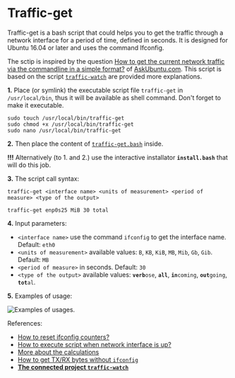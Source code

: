 # Traffic-get

Traffic-get is a bash script that could helps you to get the traffic through a network interface for a period of time, defined in seconds. It is designed for Ubuntu 16.04 or later and uses the command Ifconfig.

The sctip is inspired by the question [How to get the current network traffic via the commandline in a simple format?](https://askubuntu.com/questions/974425/how-to-get-the-current-network-traffic-via-the-commandline-in-a-simple-format/974503#974503) of [AskUbuntu.com](https://askubuntu.com/). This script is based on the script [`traffic-watch`](https://github.com/pa4080/traffic-watch) are provided more explanations.

**1.** Place (or symlink) the executable script file `traffic-get` in `/usr/local/bin`, thus it will be available as shell command. Don't forget to make it executable. 

    sudo touch /usr/local/bin/traffic-get
    sudo chmod +x /usr/local/bin/traffic-get
    sudo nano /usr/local/bin/traffic-get

**2.** Then place the content of [`traffic-get.bash`](https://github.com/pa4080/Traffic-get/blob/master/traffic-get.bash) inside. 

**!!!** Alternatively (to 1. and 2.) use the interactive installator **`install.bash`** that will do this job.

**3.** The script call syntax:

    traffic-get <interface name> <units of measurement> <period of measure> <type of the output>

<!-- -->

    traffic-get enp0s25 MiB 30 total

**4.** Input parameters:

- `<interface name>` use the command `ifconfig` to get the interface name. Default: `eth0`
- `<units of measurement>` available values: `B`, `KB`, `KiB`, `MB`, `Mib`, `Gb`, `Gib`. Default: `MB`
- `<period of measure>` in seconds. Default: `30` 
- `<type of the output>` available values: <code><strong>verb</strong>ose</code>, **`all`**, <code><strong>in</strong>coming</code>, <code><strong>out</strong>going</code>, <code><strong>tot</strong>al</code>.

**5.** Examples of usage:

![Examples of usages.](https://raw.githubusercontent.com/pa4080/traffic-get/master/.images/traffic-get.demo.png)

References:

- [How to reset ifconfig counters?](https://askubuntu.com/questions/348038/how-to-reset-ifconfig-counters)
- [How to execute script when network interface is up?](https://askubuntu.com/questions/277284/execute-script-when-network-interface-is-up)
- [More about the calculations](https://unix.stackexchange.com/a/40787/201297)
- [How to get TX/RX bytes without `ifconfig`](https://serverfault.com/questions/533513/how-to-get-tx-rx-bytes-without-ifconfig)
- [**The connected project `traffic-watch`**](https://github.com/pa4080/traffic-watch)
